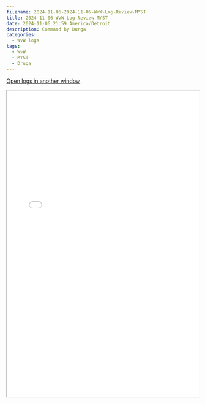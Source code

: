 ```yaml
---
filename: 2024-11-06-2024-11-06-WvW-Log-Review-MYST
title: 2024-11-06-WvW-Log-Review-MYST
date: 2024-11-06 21:59 America/Detroit
description: Command by Durga
categories:
  - WvW logs
tags:
  - WvW
  - MYST
  - Druga
---
```

 <a href="/assets/wvwlogs/reports20241106_MYST.html#202411062157-WvW-Log-Review" target="_blank">Open logs in another window</a>

<iframe src="/assets/wvwlogs/reports20241106_MYST.html#202411062157-WvW-Log-Review" width="100%" height="800" style="display:block; margin: 0 auto;"> </iframe>